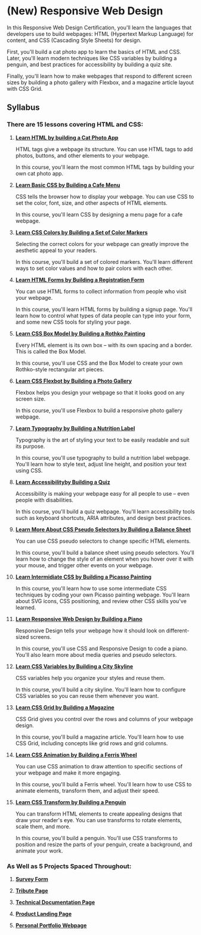 # (New) Responsive Web Design

In this Responsive Web Design Certification, you'll learn the languages that developers use to build webpages: HTML (Hypertext Markup Language) for content, and CSS (Cascading Style Sheets) for design.

First, you'll build a cat photo app to learn the basics of HTML and CSS. Later, you'll learn modern techniques like CSS variables by building a penguin, and best practices for accessibility by building a quiz site.

Finally, you'll learn how to make webpages that respond to different screen sizes by building a photo gallery with Flexbox, and a magazine article layout with CSS Grid.

## Syllabus

### There are 15 lessons covering HTML and CSS:

1. **[Learn HTML by building a Cat Photo App](./Lessons/001_CatPhotoApp_HTML/)**

    HTML tags give a webpage its structure. You can use HTML tags to add photos, buttons, and other elements to your webpage.

    In this course, you'll learn the most common HTML tags by building your own cat photo app.

2. **[Learn Basic CSS by Building a Cafe Menu](./Lessons/002_CafeMenu_CSS/)**

    CSS tells the browser how to display your webpage. You can use CSS to set the color, font, size, and other aspects of HTML elements.

    In this course, you'll learn CSS by designing a menu page for a cafe webpage.

3. **[Learn CSS Colors by Building a Set of Color Markers](./Lessons/003_ColouredMarkers_CSS/)**

    Selecting the correct colors for your webpage can greatly improve the aesthetic appeal to your readers.

    In this course, you'll build a set of colored markers. You'll learn different ways to set color values and how to pair colors with each other.

4. **[Learn HTML Forms by Building a Registration Form](./Lessons/004_RegistrationForm_HTML/)**

    You can use HTML forms to collect information from people who visit your webpage.

    In this course, you'll learn HTML forms by building a signup page. You'll learn how to control what types of data people can type into your form, and some new CSS tools for styling your page.

5. **[Learn CSS Box Model by Building a Rothko Painting](./Lessons/005_RothkoPainting_CSS/)**

    Every HTML element is its own box – with its own spacing and a border. This is called the Box Model.

    In this course, you'll use CSS and the Box Model to create your own Rothko-style rectangular art pieces.

6. **[Learn CSS Flexbot by Building a Photo Gallery](./Lessons/006_photoGallery_CSS/)**

    Flexbox helps you design your webpage so that it looks good on any screen size.

    In this course, you'll use Flexbox to build a responsive photo gallery webpage.

7. **[Learn Typography by Building a Nutrition Label](./Lessons/007_TypographyNutritionLabel_CSS_HTML/)**

    Typography is the art of styling your text to be easily readable and suit its purpose.

    In this course, you'll use typography to build a nutrition label webpage. You'll learn how to style text, adjust line height, and position your text using CSS.

8. **[Learn Accessibilityby Building a Quiz](./Lessons/008_AccessibilityQuiz_CSS_HTML/)**

    Accessibility is making your webpage easy for all people to use – even people with disabilities.

    In this course, you'll build a quiz webpage. You'll learn accessibility tools such as keyboard shortcuts, ARIA attributes, and design best practices.

9. **[Learn More About CSS Pseudo Selectors by Building a Balance Sheet](./Lessons/009_BalanceSheet_HTML_CSS/)**

    You can use CSS pseudo selectors to change specific HTML elements.

    In this course, you'll build a balance sheet using pseudo selectors. You'll learn how to change the style of an element when you hover over it with your mouse, and trigger other events on your webpage.

10. **[Learn Intermidiate CSS by Building a Picasso Painting](./Lessons/010_PicassoPainting_HTML_CSS/)**

    In this course, you'll learn how to use some intermediate CSS techniques by coding your own Picasso painting webpage. You'll learn about SVG icons, CSS positioning, and review other CSS skills you've learned.

11. **[Learn Responsive Web Design by Building a Piano](./Lessons/011_BuildingAPiano_HTML_CSS/)**

    Responsive Design tells your webpage how it should look on different-sized screens.

    In this course, you'll use CSS and Responsive Design to code a piano. You'll also learn more about media queries and pseudo selectors.

12. **[Learn CSS Variables by Building a City Skyline](./Lessons/012_Skyline_HTML_CSS/)**

    CSS variables help you organize your styles and reuse them.

    In this course, you'll build a city skyline. You'll learn how to configure CSS variables so you can reuse them whenever you want.

13. **[Learn CSS Grid by Building a Magazine](./Lessons/013_Magazine_HTML_CSS/)**

    CSS Grid gives you control over the rows and columns of your webpage design.

    In this course, you'll build a magazine article. You'll learn how to use CSS Grid, including concepts like grid rows and grid columns.


14. **[Learn CSS Animation by Building a Ferris Wheel](./Lessons/014_FerrisWheel_CSS/)**

    You can use CSS animation to draw attention to specific sections of your webpage and make it more engaging.

    In this course, you'll build a Ferris wheel. You'll learn how to use CSS to animate elements, transform them, and adjust their speed.

15. **[Learn CSS Transform by Building a Penguin](./Lessons/015_BuildPenguin_CSS/)**

    You can transform HTML elements to create appealing designs that draw your reader's eye. You can use transforms to rotate elements, scale them, and more.

    In this course, you'll build a penguin. You'll use CSS transforms to position and resize the parts of your penguin, create a background, and animate your work.


### As Well as 5 Projects Spaced Throughout:

1. **[Survey Form](./Projects/001_SurveyForm/)**

2. **[Tribute Page](./Projects/002_TributePage/)**

3. **[Technical Documentation Page](./Projects/003_TechnicalDocumentationPage/)**

4. **[Product Landing Page](./Projects/004_ProductLandingPage/)**

5. **[Personal Portfolio Webpage](./Projects/005_PersonalPortfolioWebpage/)**
